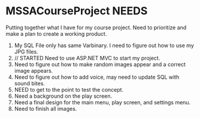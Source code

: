 # MSSACourseProject NEEDS
Putting together what I have for my course project. Need to prioritize and make a plan to create a working product. 


1. My SQL File only has same Varbinary. I need to figure out how to use my JPG files. 
2. // STARTED  Need to use ASP.NET MVC to start my project.
3. Need to figure out how to make random images appear and a correct image appears. 
4. Need to figure out how to add voice, may need to update SQL with sound bites. 
5. NEED to get to the point to test the concept. 
6. Need a background on the play screen. 
7. Need a final design for the main menu, play screen, and settings menu.
8. Need to finish all images. 
